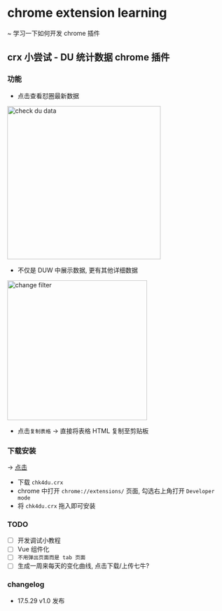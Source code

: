 # chrome extension learning
~ 学习一下如何开发 chrome 插件

## crx 小尝试 - DU 统计数据 chrome 插件 

### 功能
- 点击查看怼圈最新数据
<img width="350" alt="check du data" src="https://cloud.githubusercontent.com/assets/14840170/26550548/d61bc3c6-44b0-11e7-901c-e8356dbb5a0c.png">

- 不仅是 DUW 中展示数据, 更有其他详细数据
<img width="319" alt="change filter" src="https://cloud.githubusercontent.com/assets/14840170/26550588/fa7627de-44b0-11e7-8eee-3c7ccfc5aed2.png">

- 点击`复制表格` -> 直接将表格 HTML 复制至剪贴板

### 下载安装
-> [点击](https://github.com/bambooom/check4DUStat/releases/tag/v17.5.29)
- 下载 `chk4du.crx`
- chrome 中打开 `chrome://extensions/` 页面, 勾选右上角打开 `Developer mode`
- 将 `chk4du.crx` 拖入即可安装

### TODO
- [ ] 开发调试小教程
- [ ] Vue 组件化
- [ ] `不用弹出页面而是 tab 页面`
- [ ] 生成一周来每天的变化曲线, 点击下载/上传七牛?

### changelog
- 17.5.29 v1.0 发布